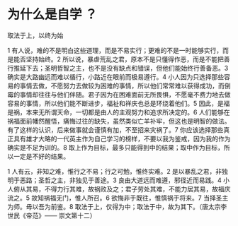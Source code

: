 # 为什么是自学 ？

取法于上，以终为始

1 有人说，难的不是明白这些道理，而是不易实行；更难的不是一时能够实行，而是能否坚持始终。2 所以说，暴虐荒乱之君，原本不是只懂得作恶，而是不能把善行推延下去；圣明哲智之主，也不是没有缺点和错误，但他们能始终行善备恶。3 确实是大路幽远而难以循行，小路近在眼前而极易遵行。4 小人因为只选择那些容易的事情去做，不愿努力去做较为困难的事情，所以他们常常难以获得成功，而倒霉的事情却往往与他们伴随。君子因为在困难面前无所畏惧，不愿毫不费力地去做容易的事情，所以他们能不断进步，福祉和祥庆也总是环绕着他们。5 因此，是福是祸，本来无所谓天命，一切都是由人的主观努力和追求所决定的。6 人们能够在祸福面前幡然醒悟，痛悔过往的缺失，虽然类似亡羊补牢，但这也是明智的做法。有了这样的认识，后来做事就会谨慎有加，不至招来灾祸了。7 你应该选择那些真正具有雄才大略的一代英主作为自己学习的榜样，不要以我为鉴戒，因为我的作为确实是不足为训的。8 取上作为目标，最多只能得到中的结果；取中作为目标，所以一定是不好的结果。

1 人有云，非知之难，惟行之不易；行之可勉，惟终实难。2 是以暴乱之君，非独明于恶路；圣哲之主，非独见于善途。3 良由大道远而难遵，邪径近而易践。4 小人俯从其易，不得力行其难，故祸败及之；君子劳处其难，不能力居其易，故福庆流之。5 故知祸福无门，惟人所召。6 欲悔非于既往，惟慎祸于将来。7 当择圣主为师。毋以吾为前鉴。8 取法于上，仅得为中；取法于中，故为其下。（唐太宗李世民《帝范》—— 崇文第十二）